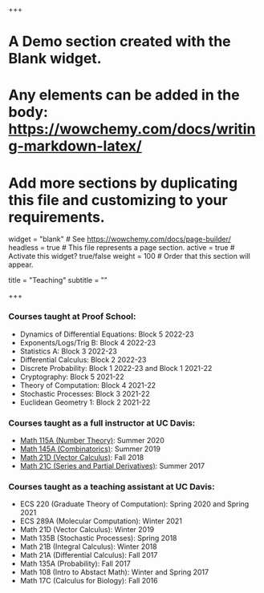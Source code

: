 +++
# A Demo section created with the Blank widget.
# Any elements can be added in the body: https://wowchemy.com/docs/writing-markdown-latex/
# Add more sections by duplicating this file and customizing to your requirements.

widget = "blank"  # See https://wowchemy.com/docs/page-builder/
headless = true  # This file represents a page section.
active = true  # Activate this widget? true/false
weight = 100  # Order that this section will appear.

title = "Teaching"
subtitle = ""

+++

### Courses taught at Proof School:
- Dynamics of Differential Equations: Block 5 2022-23
- Exponents/Logs/Trig B: Block 4 2022-23
- Statistics A: Block 3 2022-23
- Differential Calculus: Block 2 2022-23
- Discrete Probability: Block 1 2022-23 and Block 1 2021-22
- Cryptography: Block 5 2021-22
- Theory of Computation: Block 4 2021-22
- Stochastic Processes: Block 3 2021-22
- Euclidean Geometry 1: Block 2 2021-22

### Courses taught as a full instructor at UC Davis:
- [Math 115A (Number Theory)](https://canvas.ucdavis.edu/courses/504437): Summer 2020
- [Math 145A (Combinatorics)](https://canvas.ucdavis.edu/courses/390114): Summer 2019
- [Math 21D (Vector Calculus)](https://canvas.ucdavis.edu/courses/252724): Fall 2018
- [Math 21C (Series and Partial Derivatives)](https://canvas.ucdavis.edu/courses/168017): Summer 2017

### Courses taught as a teaching assistant at UC Davis:
- ECS 220 (Graduate Theory of Computation): Spring 2020 and Spring 2021
- ECS 289A (Molecular Computation): Winter 2021
- Math 21D (Vector Calculus): Winter 2019
- Math 135B (Stochastic Processes): Spring 2018
- Math 21B (Integral Calculus): Winter 2018
- Math 21A (Differential Calculus): Fall 2017
- Math 135A (Probability): Fall 2017
- Math 108 (Intro to Abstact Math): Winter and Spring 2017
- Math 17C (Calculus for Biology): Fall 2016
